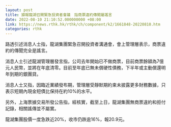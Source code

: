 ```yaml
---
layout: post
title: 據報龍湖召開緊急投資者會議　指商票違約傳聞屬謠言
date: 2022-08-10 21:10:52.000000000 +08:00
link: https://news.rthk.hk/rthk/ch/component/k2/1661848-20220810.htm
categories: rthk
---
```


路透引述消息人士指，龍湖集團緊急召開投資者溝通會，會上管理層表示，商票違約的傳聞完全是謠言。

消息人士引述龍湖管理層發言指，公司去年開始已不做商票，目前商票餘額為7億元人民幣，並將在年底清零。目前至年底已無未償硬性債務，下半年或主動償還明年到期的銀團貸。

消息人士又指，因臨近業績發布期，管理層受靜默期約束未披露更多財務數據，只表示短期內現金短債比保持在約10%的水平。

另外，上海票據交易所發公告指，經核實，截至上日，龍湖集團無商票違約和拒付記錄，相關謠傳並不屬實。

龍湖集團股價一度急跌近20%，收市仍跌逾16%，報20.9元。

